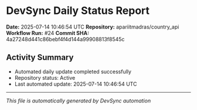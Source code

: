 # DevSync Daily Status Report

**Date:** 2025-07-14 10:46:54 UTC
**Repository:** apariitmadras/country_api
**Workflow Run:** #24
**Commit SHA:** 4a27248d441c86bebf4f4d144a99908813f8545c

## Activity Summary
- Automated daily update completed successfully
- Repository status: Active
- Last automated update: 2025-07-14 10:46:54 UTC

---
*This file is automatically generated by DevSync automation*

